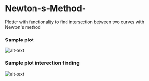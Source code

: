 # Newton-s-Method-
Plotter with functionality to find intersection between two curves with Newton's method 
### Sample plot 
![alt-text](https://github.com/claCase97/Newton-Method/blob/master/img/sample.PNG?raw=True)
### Sample plot interection finding 
![alt-text](https://github.com/claCase97/Newton-Method/blob/master/img/sample1.PNG?raw=True)
